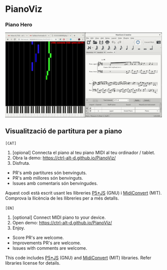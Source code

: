 # PianoViz
### Piano Hero

![](https://raw.githubusercontent.com/ctrl-alt-d/PianoViz/master/docs/assets/piano-gif.gif)

## Visualització de partitura per a piano

`[CAT]`

1. [opional] Connecta el piano al teu piano MIDI al teu ordinador / tablet.
2. Obra la demo: https://ctrl-alt-d.github.io/PianoViz/
3. Disfruta.

* PR's amb partitures són benvinguts.
* PR's amb millores són benvinguts.
* Issues amb comentaris són benvingudes.

Aquest codi està escrit usant les llibreries [P5*JS](https://p5js.org/) (GNU) i [MidiConvert](https://github.com/Tonejs/MidiConvert) (MIT). Comprova la llicència de les llibreries per a més detalls.

`[EN]`

1. [optional] Connect MIDI piano to your device.
2. Open demo: https://ctrl-alt-d.github.io/PianoViz/
3. Enjoy.

* Score PR's are welcome.
* Improvements PR's are welcome.
* Issues with comments are welcome.

This code includes [P5*JS](https://p5js.org/) (GNU) and [MidiConvert](https://github.com/Tonejs/MidiConvert) (MIT) libraries. Refer libraries license for details.
